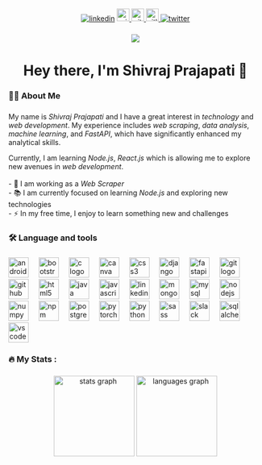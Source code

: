 ###
<div align="center">
  <a target="_blank" href="https://www.linkedin.com/in/shivraj-prajapati" style="display: inline-block;"><img src="https://img.shields.io/badge/linkedin-logo?style=for-the-badge&logo=linkedin&logoColor=white&color=%230a77b6" alt="linkedin" /></a>
  <a href="https://learn.microsoft.com/en-us/users/shivraj-prajapati/" target="_blank">
    <img src="https://img.shields.io/static/v1?message=Microsoft%20Learn&logo=microsoft&label=&logoColor=white&labelColor=&style=for-the-badge" height="25" alt="microsoft learn logo" />
  </a>
  <a href="https://github.com/shivraj_prajapati" target="_blank">
    <img src="https://img.shields.io/badge/github-%2324292e.svg?&style=for-the-badge&logo=github&logoColor=white" height="25" alt="github logo" />
  </a>
  <a href="https://gitlab.com/shivraj-prajapati" target="_blank">
    <img src="https://img.shields.io/static/v1?message=GitLab&logo=gitlab&label=&color=FC6D26&logoColor=white&labelColor=&style=for-the-badge" height="25" alt="gitlab logo" />
  </a>
  <a target="_blank" href="https://twitter.com/shivraj_dev1" style="display: inline-block;"><img src="https://img.shields.io/badge/twitter-x?style=for-the-badge&logo=x&logoColor=white&color=%230f1419" alt="twitter" /></a>
</div>


###

<div align="center">
  <img src="https://visitor-badge.laobi.icu/badge?page_id=shivraj-prajapati.shivraj-prajapati&"  />
</div>

###

<h1 align="center" class="animate-text"> Hey there, I'm <span class="continuous-animation">Shivraj Prajapati</span> 👋</h1>

###

###

<h3 align="left">👩‍💻  About Me</h3>

###

<p align="left">
    My name is <em>Shivraj Prajapati</em> and I have a great interest in <em>technology</em> and <em>web development</em>. My experience includes <em>web scraping</em>, <em>data analysis</em>, <em>machine learning</em>, and <em>FastAPI</em>, which have significantly enhanced my analytical skills.
</p>

<p align="left">
    Currently, I am learning <em>Node.js</em>, <em>React.js</em> which is allowing me to explore new avenues in <em>web development</em>. <br><br>
    - 🔭 I am working as a <em>Web Scraper</em><br>
    - 📚 I am currently focused on learning <em>Node.js</em> and exploring new technologies<br>
    - ⚡ In my free time, I enjoy to learn something new and challenges
</p>


###

<h3 align="left">🛠 Language and tools</h3>

###

<div align="left">
  <img src="https://cdn.jsdelivr.net/gh/devicons/devicon/icons/androidstudio/androidstudio-original.svg" height="40" alt="androidstudio logo"  />
  <img width="12" />
  <img src="https://cdn.jsdelivr.net/gh/devicons/devicon/icons/bootstrap/bootstrap-original.svg" height="40" alt="bootstrap logo"  />
  <img width="12" />
  <img src="https://cdn.jsdelivr.net/gh/devicons/devicon/icons/c/c-original.svg" height="40" alt="c logo"  />
  <img width="12" />
  <img src="https://cdn.jsdelivr.net/gh/devicons/devicon/icons/canva/canva-original.svg" height="40" alt="canva logo"  />
  <img width="12" />
  <img src="https://cdn.jsdelivr.net/gh/devicons/devicon/icons/css3/css3-original.svg" height="40" alt="css3 logo"  />
  <img width="12" />
  <img src="https://cdn.jsdelivr.net/gh/devicons/devicon/icons/django/django-plain.svg" height="40" alt="django logo"  />
  <img width="12" />
  <img src="https://cdn.jsdelivr.net/gh/devicons/devicon/icons/fastapi/fastapi-original.svg" height="40" alt="fastapi logo"  />
  <img width="12" />
  <img src="https://cdn.jsdelivr.net/gh/devicons/devicon/icons/git/git-original.svg" height="40" alt="git logo"  />
  <img width="12" />
  <img src="https://cdn.jsdelivr.net/gh/devicons/devicon/icons/github/github-original.svg" height="40" alt="github logo"  />
  <img width="12" />
  <img src="https://cdn.jsdelivr.net/gh/devicons/devicon/icons/html5/html5-original.svg" height="40" alt="html5 logo"  />
  <img width="12" />
  <img src="https://cdn.jsdelivr.net/gh/devicons/devicon/icons/java/java-original.svg" height="40" alt="java logo"  />
  <img width="12" />
  <img src="https://cdn.jsdelivr.net/gh/devicons/devicon/icons/javascript/javascript-original.svg" height="40" alt="javascript logo"  />
  <img width="12" />
  <img src="https://cdn.jsdelivr.net/gh/devicons/devicon/icons/linkedin/linkedin-original.svg" height="40" alt="linkedin logo"  />
  <img width="12" />
  <img src="https://cdn.jsdelivr.net/gh/devicons/devicon/icons/mongodb/mongodb-original.svg" height="40" alt="mongodb logo"  />
  <img width="12" />
  <img src="https://cdn.jsdelivr.net/gh/devicons/devicon/icons/mysql/mysql-original.svg" height="40" alt="mysql logo"  />
  <img width="12" />
  <img src="https://cdn.jsdelivr.net/gh/devicons/devicon/icons/nodejs/nodejs-original.svg" height="40" alt="nodejs logo"  />
  <img width="12" />
  <img src="https://cdn.jsdelivr.net/gh/devicons/devicon/icons/numpy/numpy-original.svg" height="40" alt="numpy logo"  />
  <img width="12" />
  <img src="https://cdn.jsdelivr.net/gh/devicons/devicon/icons/npm/npm-original-wordmark.svg" height="40" alt="npm logo"  />
  <img width="12" />
  <img src="https://cdn.jsdelivr.net/gh/devicons/devicon/icons/postgresql/postgresql-original.svg" height="40" alt="postgresql logo"  />
  <img width="12" />
  <img src="https://cdn.jsdelivr.net/gh/devicons/devicon/icons/pytorch/pytorch-original.svg" height="40" alt="pytorch logo"  />
  <img width="12" />
  <img src="https://cdn.jsdelivr.net/gh/devicons/devicon/icons/python/python-original.svg" height="40" alt="python logo"  />
  <img width="12" />
  <img src="https://cdn.jsdelivr.net/gh/devicons/devicon/icons/sass/sass-original.svg" height="40" alt="sass logo"  />
  <img width="12" />
  <img src="https://cdn.jsdelivr.net/gh/devicons/devicon/icons/slack/slack-original.svg" height="40" alt="slack logo"  />
  <img width="12" />
  <img src="https://cdn.jsdelivr.net/gh/devicons/devicon/icons/sqlalchemy/sqlalchemy-original.svg" height="40" alt="sqlalchemy logo"  />
  <img width="12" />
  <img src="https://cdn.jsdelivr.net/gh/devicons/devicon/icons/vscode/vscode-original.svg" height="40" alt="vscode logo"  />
</div>

###

<h3 align="left">🔥   My Stats :</h3>

###
<div align="center">
  <img src="https://github-readme-stats.vercel.app/api?username=shivraj-prajapati&rank_icon=github&theme=radical&show_icons=true" height="160" alt="stats graph" />
  <img src="https://github-readme-stats.vercel.app/api/top-langs/?username=shivraj-prajapati&layout=compact&theme=radical&hide=html" height="160" alt="languages graph" />
</div>


###
